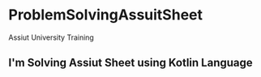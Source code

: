 # ProblemSolvingAssuitSheet
Assiut University Training


## I'm Solving Assiut Sheet using Kotlin Language
